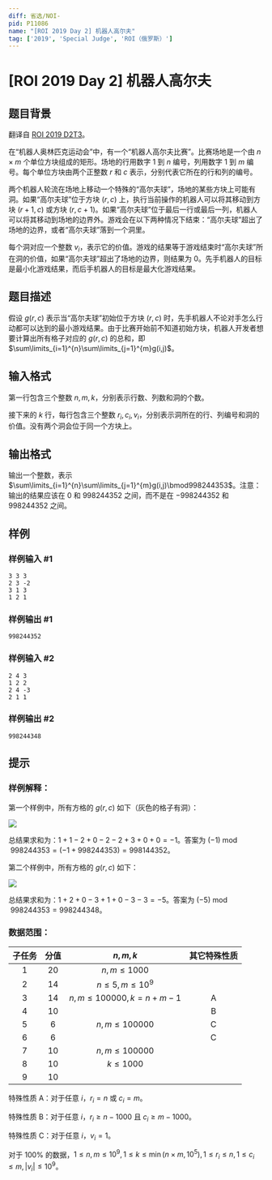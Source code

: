 ```yaml
---
diff: 省选/NOI-
pid: P11086
name: "[ROI 2019 Day 2] 机器人高尔夫"
tag: ['2019', 'Special Judge', 'ROI（俄罗斯）']
---
```

# [ROI 2019 Day 2] 机器人高尔夫
## 题目背景

翻译自 [ROI 2019 D2T3](https://neerc.ifmo.ru/school/archive/2018-2019/ru-olymp-roi-2019-day2.pdf)。

在“机器人奥林匹克运动会”中，有一个“机器人高尔夫比赛”。比赛场地是一个由 $n \times m$ 个单位方块组成的矩形。场地的行用数字 $1$ 到 $n$ 编号，列用数字 $1$ 到 $m$ 编号。每个单位方块由两个正整数 $r$ 和 $c$ 表示，分别代表它所在的行和列的编号。

两个机器人轮流在场地上移动一个特殊的“高尔夫球”，场地的某些方块上可能有洞。如果“高尔夫球”位于方块 $(r, c)$ 上，执行当前操作的机器人可以将其移动到方块 $(r + 1, c)$ 或方块 $(r, c + 1)$。如果“高尔夫球”位于最后一行或最后一列，机器人可以将其移动到场地的边界外。游戏会在以下两种情况下结束：“高尔夫球”超出了场地的边界，或者“高尔夫球”落到一个洞里。

每个洞对应一个整数 $v_i$，表示它的价值。游戏的结果等于游戏结束时“高尔夫球”所在洞的价值，如果“高尔夫球”超出了场地的边界，则结果为 $0$。先手机器人的目标是最小化游戏结果，而后手机器人的目标是最大化游戏结果。
## 题目描述

假设 $g(r, c)$ 表示当“高尔夫球”初始位于方块 $(r, c)$ 时，先手机器人不论对手怎么行动都可以达到的最小游戏结果。由于比赛开始前不知道初始方块，机器人开发者想要计算出所有格子对应的 $g(r, c)$ 的总和，即 $\sum\limits_{i=1}^{n}\sum\limits_{j=1}^{m}g(i,j)$。
## 输入格式

第一行包含三个整数 $n,m,k$，分别表示行数、列数和洞的个数。

接下来的 $k$ 行，每行包含三个整数 $r_i,c_i,v_i$，分别表示洞所在的行、列编号和洞的价值。没有两个洞会位于同一个方块上。
## 输出格式

输出一个整数，表示 $\sum\limits_{i=1}^{n}\sum\limits_{j=1}^{m}g(i,j)\bmod998244353$。注意：输出的结果应该在 $0$ 和 $998244352$ 之间，而不是在 $-998244352$ 和 $998244352$ 之间。
## 样例

### 样例输入 #1
```
3 3 3
2 3 -2
3 1 3
1 2 1
```
### 样例输出 #1
```
998244352
```
### 样例输入 #2
```
2 4 3
1 2 2
2 4 -3
2 1 1
```
### 样例输出 #2
```
998244348
```
## 提示

### 样例解释：

第一个样例中，所有方格的 $g(r,c)$ 如下（灰色的格子有洞）：

![](https://cdn.luogu.com.cn/upload/image_hosting/389eac6h.png)

总结果求和为：$1 + 1 - 2 + 0 - 2 - 2 + 3 + 0 + 0 = -1$。答案为 $(-1) \bmod 998 244 353 = (-1 + 998 244 353) = 998 144 352$。

第二个样例中，所有方格的 $g(r,c)$ 如下：

![](https://cdn.luogu.com.cn/upload/image_hosting/xl8p4qbc.png)

总结果求和为：$1 + 2 + 0 - 3 + 1 + 0 - 3 - 3 = -5$。答案为 $(-5) \bmod 998 244 353 = 998 244 348$。

### 数据范围：

| 子任务 | 分值 | $n,m,k$ | 其它特殊性质 |
| :----------: | :----------: | :----------: | :----------: |
| $1$ | $20$ | $n,m\le1000$ |  |
| $2$ | $14$ | $n\le5,m\le10^9$ |  |
| $3$ | $14$ | $n,m\le100000,k=n+m-1$ | A |
| $4$ | $10$ |  | B |
| $5$ | $6$ | $n,m\le100000$ | C |
| $6$ | $6$ |  | C |
| $7$ | $10$ | $n,m\le100000$ |  |
| $8$ | $10$ | $k\le1000$ |  |
| $9$ | $10$ |  |  |

特殊性质 A：对于任意 $i$，$r_i=n$ 或 $c_i=m$。

特殊性质 B：对于任意 $i$，$r_i\ge n-1000$ 且 $c_i\ge m-1000$。

特殊性质 C：对于任意 $i$，$v_i=1$。

对于 $100\%$ 的数据，$1\le n,m\le10^9,1\le k\le\min(n\times m,10^5),1\le r_i\le n,1\le c_i\le m,|v_i|\le10^9$。
